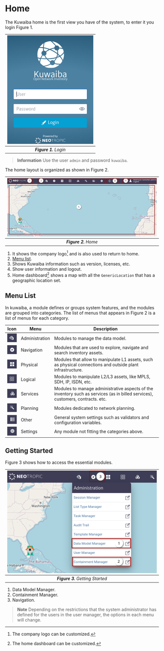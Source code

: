 # Home

The Kuwaiba home is the first view you have of the system, to enter it you login Figure 1.

| ![Login](images/figure-login.png) |
|:--:|
| ***Figure 1.** Login* |

> **Information** Use the user `admin` and password `kuwaiba`.

The home layout is organized as shown in Figure 2.

| ![Home](images/figure-home.png) |
|:--:|
| ***Figure 2.** Home* |

1. It shows the company logo[^1] and is also used to return to home.
2. [Menu list](./#menu-list-for-module-categories).
3. Shows Kuwaiba information such as version, licenses, etc.
4. Show user information and logout.
5. Home dashboard[^2] shows a map with all the `GenericLocation` that has a geographic location set.

## Menu List

In kuwaiba, a module defines or groups system features, and the modules are grouped into categories. The list of menus that appears in Figure 2 is a list of menus for each category.

| Icon | Menu | Description |
|:--:|--|--|
| ![Administration](images/menu-administration.png) | Administration |  Modules to manage the data model. |
| ![Navigation](images/menu-navigation.png) | Navigation | Modules that are used to explore, navigate and search inventory assets. |
| ![Physical](images/menu-physical.png) | Physical | Modules that allow to manipulate L1 assets, such as physical connections and outside plant infrastructure. |
| ![Logical](images/menu-logical.png) | Logical | Modules to manipulate L2/L3 assets, like MPLS, SDH, IP, ISDN, etc. |
| ![Services](images/menu-services.png) | Services | Modules to manage administrative aspects of the inventory such as services (as in billed services), customers, contracts. etc. |
| ![Planning](images/menu-planning.png) | Planning | Modules dedicated to network planning. |
| ![Other](images/menu-other.png) | Other | General system settings such as validators and configuration variables. |
| ![Settings](images/menu-settings.png) | Settings | Any module not fitting the categories above. |

## Getting Started

Figure 3 shows how to access the essential modules.

| ![Home](images/menu-getting-started.png) |
|:--:|
| ***Figure 3.** Getting Started* |

1. Data Model Manager.
2. Containment Manager.
3. Navigation.

> **Note** Depending on the restrictions that the system administrator has defined for the users in the user manager, the options in each menu will change.

[^1]: The company logo can be customized.
[^2]: The home dashboard can be customized.
